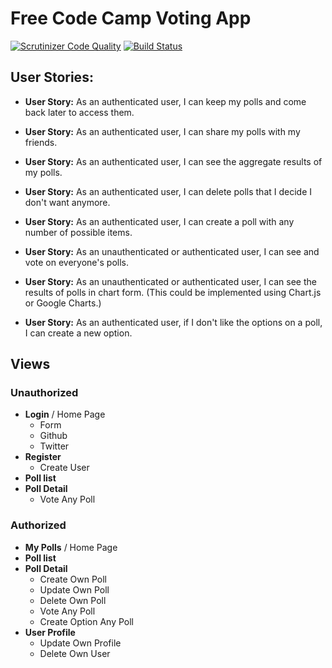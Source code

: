 Free Code Camp Voting App
=========================

[![Scrutinizer Code Quality](https://scrutinizer-ci.com/g/kpicaza/fcc-voting-app/badges/quality-score.png?b=master)](https://scrutinizer-ci.com/g/kpicaza/fcc-voting-app/?branch=master)
[![Build Status](https://scrutinizer-ci.com/g/kpicaza/fcc-voting-app/badges/build.png?b=master)](https://scrutinizer-ci.com/g/kpicaza/fcc-voting-app/build-status/master)

## User Stories:

* **User Story:** As an authenticated user, I can keep my polls and come back later to access them.

* **User Story:** As an authenticated user, I can share my polls with my friends.

* **User Story:** As an authenticated user, I can see the aggregate results of my polls.

* **User Story:** As an authenticated user, I can delete polls that I decide I don't want anymore.

* **User Story:** As an authenticated user, I can create a poll with any number of possible items.

* **User Story:** As an unauthenticated or authenticated user, I can see and vote on everyone's polls.

* **User Story:** As an unauthenticated or authenticated user, I can see the results of polls in chart form. (This could be implemented using Chart.js or Google Charts.)

* **User Story:** As an authenticated user, if I don't like the options on a poll, I can create a new option.

## Views

### Unauthorized

* **Login** / Home Page
    * Form
    * Github
    * Twitter
* **Register**
    * Create User
* **Poll list**
* **Poll Detail**
    * Vote Any Poll

### Authorized

* **My Polls** / Home Page
* **Poll list**
* **Poll Detail**
    * Create Own Poll
    * Update Own Poll
    * Delete Own Poll
    * Vote Any Poll
    * Create Option Any Poll
* **User Profile**
    * Update Own Profile
    * Delete Own User

